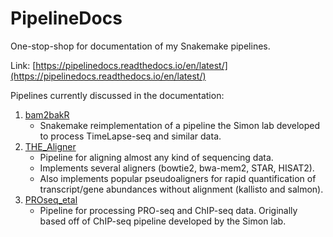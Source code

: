 # PipelineDocs
One-stop-shop for documentation of my Snakemake pipelines.

Link: [https://pipelinedocs.readthedocs.io/en/latest/](https://pipelinedocs.readthedocs.io/en/latest/)

Pipelines currently discussed in the documentation:

1. [bam2bakR](https://github.com/simonlabcode/bam2bakR/blob/main/README.md)
    - Snakemake reimplementation of a pipeline the Simon lab developed to process TimeLapse-seq and similar data.
2. [THE_Aligner](https://github.com/isaacvock/THE_Aligner)
    - Pipeline for aligning almost any kind of sequencing data.
    - Implements several aligners (bowtie2, bwa-mem2, STAR, HISAT2).
    - Also implements popular pseudoaligners for rapid quantification of transcript/gene abundances without alignment (kallisto and salmon).
3. [PROseq_etal](https://github.com/isaacvock/PROseq_etal)
    - Pipeline for processing PRO-seq and ChIP-seq data. Originally based off of ChIP-seq pipeline developed by the Simon lab.
